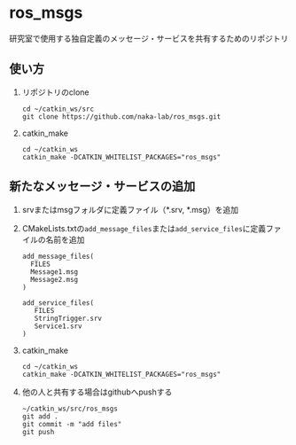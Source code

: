 # ros_msgs
研究室で使用する独自定義のメッセージ・サービスを共有するためのリポジトリ

## 使い方
1. リポジトリのclone 
    ```
    cd ~/catkin_ws/src
    git clone https://github.com/naka-lab/ros_msgs.git
    ```

2. catkin_make
    ```
    cd ~/catkin_ws
    catkin_make -DCATKIN_WHITELIST_PACKAGES="ros_msgs"
    ```

## 新たなメッセージ・サービスの追加
1. srvまたはmsgフォルダに定義ファイル（*.srv, *.msg）を追加

2. CMakeLists.txtの`add_message_files`または`add_service_files`に定義ファイルの名前を追加
    ```
    add_message_files(
      FILES
      Message1.msg
      Message2.msg
    )
    ```
    ```
    add_service_files(
       FILES
       StringTrigger.srv
       Service1.srv
    )
    ```

3. catkin_make
    ```
    cd ~/catkin_ws
    catkin_make -DCATKIN_WHITELIST_PACKAGES="ros_msgs"
    ```

4. 他の人と共有する場合はgithubへpushする
    ```
    ~/catkin_ws/src/ros_msgs
    git add .
    git commit -m "add files"
    git push
    ```
